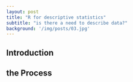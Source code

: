 ```yaml
---
layout: post
title: "R for descriptive statistics"
subtitle: "is there a need to describe data?"
background: '/img/posts/03.jpg'
---
```

## Introduction


## the Process